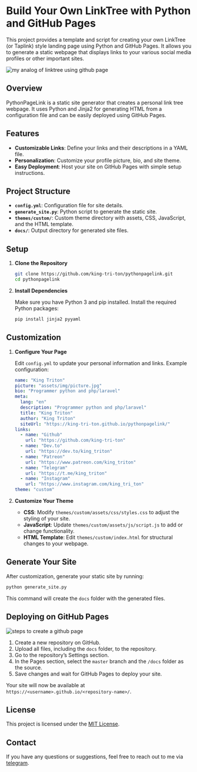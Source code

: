 # Build Your Own LinkTree with Python and GitHub Pages

This project provides a template and script for creating your own LinkTree (or Taplink) style landing page using Python and GitHub Pages. It allows you to generate a static webpage that displays links to your various social media profiles or other important sites.

![my analog of linktree using github page](https://github.com/user-attachments/assets/5713df1f-1161-4660-9efb-cdfd53685374)

## Overview

PythonPageLink is a static site generator that creates a personal link tree webpage. It uses Python and Jinja2 for generating HTML from a configuration file and can be easily deployed using GitHub Pages.

## Features

- **Customizable Links**: Define your links and their descriptions in a YAML file.
- **Personalization**: Customize your profile picture, bio, and site theme.
- **Easy Deployment**: Host your site on GitHub Pages with simple setup instructions.

## Project Structure

- **`config.yml`**: Configuration file for site details.
- **`generate_site.py`**: Python script to generate the static site.
- **`themes/custom/`**: Custom theme directory with assets, CSS, JavaScript, and the HTML template.
- **`docs/`**: Output directory for generated site files.

## Setup

1. **Clone the Repository**

   ```bash
   git clone https://github.com/king-tri-ton/pythonpagelink.git
   cd pythonpagelink
   ```

2. **Install Dependencies**

   Make sure you have Python 3 and pip installed. Install the required Python packages:

   ```bash
   pip install jinja2 pyyaml
   ```

## Customization

1. **Configure Your Page**

   Edit `config.yml` to update your personal information and links. Example configuration:

   ```yaml
   name: "King Triton"
   picture: "assets/img/picture.jpg"
   bio: "Programmer python and php/laravel"
   meta:
     lang: "en"
     description: "Programmer python and php/laravel"
     title: "King Triton"
     author: "King Triton"
     siteUrl: "https://king-tri-ton.github.io/pythonpagelink/"
   links:
     - name: "Github"
       url: "https://github.com/king-tri-ton"
     - name: "Dev.to"
       url: "https://dev.to/king_triton"
     - name: "Patreon"
       url: "https://www.patreon.com/king_triton"
     - name: "Telegram"
       url: "https://t.me/king_triton"
     - name: "Instagram"
       url: "https://www.instagram.com/king_tri_ton"
   theme: "custom"
   ```

2. **Customize Your Theme**

   - **CSS**: Modify `themes/custom/assets/css/styles.css` to adjust the styling of your site.
   - **JavaScript**: Update `themes/custom/assets/js/script.js` to add or change functionality.
   - **HTML Template**: Edit `themes/custom/index.html` for structural changes to your webpage.

## Generate Your Site

After customization, generate your static site by running:

```bash
python generate_site.py
```

This command will create the `docs` folder with the generated files.

## Deploying on GitHub Pages

![steps to create a github page](https://github.com/user-attachments/assets/1ce1a9c2-f2d5-4cec-9d4b-e5ba9453cefb)

1. Create a new repository on GitHub.
2. Upload all files, including the `docs` folder, to the repository.
3. Go to the repository’s Settings section.
4. In the Pages section, select the `master` branch and the `/docs` folder as the source.
5. Save changes and wait for GitHub Pages to deploy your site.

Your site will now be available at `https://<username>.github.io/<repository-name>/`.

## License

This project is licensed under the [MIT License](https://choosealicense.com/licenses/mit/).

## Contact

If you have any questions or suggestions, feel free to reach out to me via [telegram](https://t.me/king_triton).
